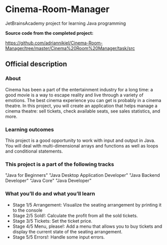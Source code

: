 # Cinema-Room-Manager
JetBrainsAcademy project for learning Java programming


**Source code from the completed project:**

https://github.com/adriannikiel/Cinema-Room-Manager/tree/master/Cinema%20Room%20Manager/task/src


## Official description

### About
Cinema has been a part of the entertainment industry for a long time: a good movie is a way to escape reality and live through a variety of emotions. The best cinema experience you can get is probably in a cinema theatre. In this project, you will create an application that helps manage a cinema theatre: sell tickets, check available seats, see sales statistics, and more.
### Learning outcomes
This project is a good opportunity to work with input and output in Java. You will deal with multi-dimensional arrays and functions as well as loops and conditional statements.
### This project is a part of the following tracks
"Java for Beginners" "Java Desktop Application Developer" "Java Backend Developer" "Java Core" "Java Developer"
### What you’ll do and what you’ll learn
- Stage 1/5 Arrangement:
Visualize the seating arrangement by printing it to the console
- Stage 2/5 Sold!:
Calculate the profit from all the sold tickets.
- Stage 3/5 Tickets:
Set the ticket price.
- Stage 4/5 Menu, please!:
Add a menu that allows you to buy tickets and display the current state of the seating arrangement.
- Stage 5/5 Errors!:
Handle some input errors.
